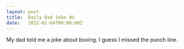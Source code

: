 ```yaml
---
layout: post
title:  Daily Dad Joke 4U
date:   2022-01-04T00:00:00Z
---
```

My dad told me a joke about boxing. I guess I missed the punch line.
